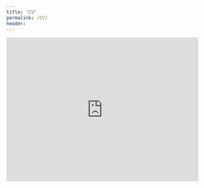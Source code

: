 ```yaml
---
title: "CV"
permalink: /CV/
header:
---
```

<embed src="http://sibamoussa.github.io/images/SibaMoussa_CV_082020.pdf" width="500" height="375" type="application/pdf">

